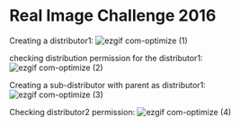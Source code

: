 # Real Image Challenge 2016


Creating a distributor1:
![ezgif com-optimize (1)](https://github.com/Yash-NN/challenge2016-GUI/assets/47495435/418c1248-0148-4cb9-936b-aee5b8c6f96d)

checking distribution permission for the distributor1:
![ezgif com-optimize (2)](https://github.com/Yash-NN/challenge2016-GUI/assets/47495435/fb622b5c-d0fa-4c63-9247-00b3a9e2e982)

Creating a sub-distributor with parent as distributor1:
![ezgif com-optimize (3)](https://github.com/Yash-NN/challenge2016-GUI/assets/47495435/99cfaad4-ca36-4331-8933-3d39dbb88aa4)

Checking distributor2 permission:
![ezgif com-optimize (4)](https://github.com/Yash-NN/challenge2016-GUI/assets/47495435/36907145-dfa1-49c3-b99c-0e1381ba6153)
